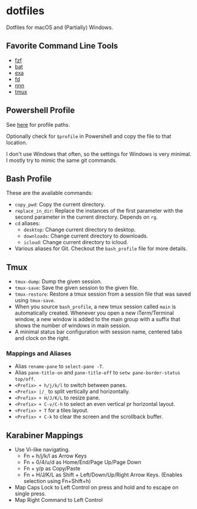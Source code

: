 # dotfiles

Dotfiles for macOS and (Partially) Windows.

## Favorite Command Line Tools

- [fzf](https://github.com/junegunn/fzf)
- [bat](https://github.com/sharkdp/bat)
- [exa](https://the.exa.website/)
- [fd](https://github.com/sharkdp/fd)
- [nnn](https://github.com/jarun/nnn)
- [tmux](https://github.com/tmux/tmux)

## Powershell Profile

See [here](https://blogs.technet.microsoft.com/heyscriptingguy/2012/05/21/understanding-the-six-powershell-profiles/) for profile paths.

Optionally check for `$profile` in Powershell and copy the file to that location.

I don't use Windows that often, so the settings for Windows is very minimal.
I mostly try to mimic the same git commands.

## Bash Profile

These are the available commands:

- `copy_pwd`: Copy the current directory.
- `replace_in_dir`: Replace the instances of the first parameter with the second parameter in the current directory. Depends on `rg`.
- `cd` aliases:
    + `desktop`: Change current directory to desktop.
    + `downloads`: Change current directory to downloads.
    + `icloud`: Change current directory to icloud.
- Various aliases for Git. Checkout the `bash_profile` file for more details.

## Tmux

- `tmux-dump`: Dump the given session.
- `tmux-save`: Save the given session to the given file.
- `tmux-restore`: Restore a tmux session from a session file that was saved
using `tmux-save`.
- When you source `bash_profile`, a new tmux session called `main` is
automatically created. Whenever you open a new iTerm/Terminal window, a new
window is added to the main group with a suffix that shows the number of
windows in main session.
- A minimal status bar configuration with session name, centered tabs and clock
on the right.

### Mappings and Aliases

- Alias `rename-pane` to `select-pane -T`.
- Alias `pane-title-on` and `pane-title-off` to `setw pane-border-status top/off`.
- `<Prefix> + h/j/k/l` to switch between panes.
- `<Prefix> |/_` to split vertically and horizontally.
- `<Prefix> + H/J/K/L` to resize pane.
- `<Prefix> + C-v/C-h` to select an even vertical pr horizontal layout.
- `<Prefix> + T` for a tiles layout.
- `<Prefix> + C-k` to clear the screen and the scrollback buffer.

## Karabiner Mappings

- Use Vi-like navigating.
    + Fn + h/j/k/l as Arrow Keys
    + Fn + 0/4/u/d as Home/End/Page Up/Page Down
    + Fn + y/p as Copy/Paste
    + Fn + H/J/K/L as Shift + Left/Down/Up/Right Arrow Keys. (Enables selection using Fn+Shift+h)
- Map Caps Lock to Left Control on press and hold and to escape on single press.
- Map Right Command to Left Control
